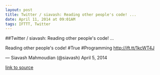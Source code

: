 ```yaml
---
layout: post
title: Twitter / siavash: Reading other people's code! ...
date: April 11, 2014 at 09:01AM
tags: IFTTT, Twitter
---
```

##Twitter / siavash: Reading other people's code! ...


Reading other people's code! #True #Programming http://ift.tt/1kcWT4J

— Siavash Mahmoudian (@siavash) April 5, 2014

[link to source](http://ift.tt/1fXTSxF) 

